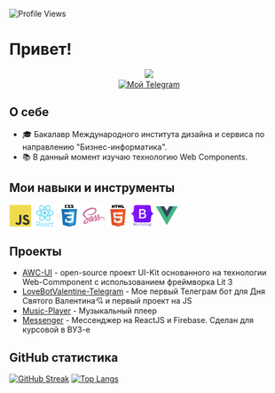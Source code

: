 ![Profile Views](https://komarev.com/ghpvc/?username=AndrewBavyka)
<h1>Привет!</h1>
<div id="header" align="center">
   <div>
    <img width='300px' src="https://tenor.com/ru/view/book-of-boba-fett-the-mandalorian-this-is-the-way-the-book-of-boba-fett-mandalorian-gif-24825263.gif"/>
  </div
  <div id="links" align="center">
    <a href="https://t.me/AndrewBavyka" target="_blank">
      <img width='300px' src="https://img.shields.io/badge/Telegram-blue?logo=telegram&logoColor=white&style=for-the-badge" alt="Мой Telegram"/>
    </a>
  </div>
</div>

## О себе
- 🎓 Бакалавр Международного института дизайна и сервиса по направлению "Бизнес-информатика".
- 📚 В данный момент изучаю технологию Web Components.

## Мои навыки и инструменты
<div>
<img src="https://raw.githubusercontent.com/devicons/devicon/master/icons/javascript/javascript-original.svg" title="JavaScript" alt="JavaScript" width="40" height="40"/>
<img src="https://raw.githubusercontent.com/devicons/devicon/master/icons/react/react-original-wordmark.svg" title="React" alt="React" width="40" height="40"/>
<img src="https://raw.githubusercontent.com/devicons/devicon/master/icons/css3/css3-original-wordmark.svg" title="CSS3" alt="CSS3" width="40" height="40"/>
<img src="https://raw.githubusercontent.com/devicons/devicon/master/icons/sass/sass-original.svg" title="SASS" alt="SASS" width="40" height="40"/>
<img src="https://raw.githubusercontent.com/devicons/devicon/master/icons/html5/html5-original-wordmark.svg" title="HTML5" alt="HTML5" width="40" height="40"/>
<img src="https://raw.githubusercontent.com/devicons/devicon/master/icons/bootstrap/bootstrap-original-wordmark.svg" title="Bootstrap" alt="Bootstrap" width="40" height="40"/>
<img src="https://raw.githubusercontent.com/devicons/devicon/master/icons/vuejs/vuejs-original.svg" title="VueJS" alt="VueJS" width="40" height="40"/>
</div>

## Проекты

- [AWC-UI](https://awc-ui.pages.dev/) - open-source проект UI-Kit основанного на технологии Web-Commponent с использованием фреймворка Lit 3
- [LoveBotValentine-Telegram](https://github.com/AndrewBavyka/LoveBotValentine-Telegram) - Мое первый Телеграм бот для Дня Святого Валентина💘 и первый проект на JS 
- [Music-Player](https://github.com/AndrewBavyka/music-player) - Музыкальный плеер
- [Messenger](https://github.com/AndrewBavyka/messenger) - Мессенджер на ReactJS и Firebase. Сделан для курсовой в ВУЗ-е



## GitHub статистика
[![GitHub Streak](http://github-readme-streak-stats.herokuapp.com?user=AndrewBavyka&theme=dark&background=000000)](https://git.io/streak-stats) 
[![Top Langs](https://github-readme-stats.vercel.app/api/top-langs/?username=AndrewBavyka&layout=compact&theme=vision-friendly-dark)](https://github.com/anuraghazra/github-readme-stats)
  
